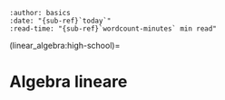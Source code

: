 ```{article-info}
:author: basics
:date: "{sub-ref}`today`"
:read-time: "{sub-ref}`wordcount-minutes` min read"
```

(linear_algebra:high-school)=
# Algebra lineare

